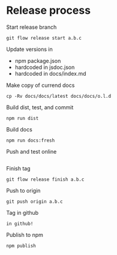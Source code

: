 Release process
===============

Start release branch
```
git flow release start a.b.c
```

Update versions in
+ npm package.json
+ hardcoded in jsdoc.json
+ hardcoded in docs/index.md


Make copy of currend docs
```
cp -Rv docs/docs/latest docs/docs/o.l.d
```


Build dist, test, and commit
```
npm run dist
```

Build docs
```
npm run docs:fresh
```

Push and test online
```

```

Finish tag
```
git flow release finish a.b.c
```

Push to origin
```
git push origin a.b.c
```

Tag in github
```
in github!
```

Publish to npm
```
npm publish
```


